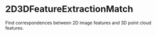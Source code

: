 # 2D3DFeatureExtractionMatch
Find correspondences between 2D image features and 3D point cloud features.
